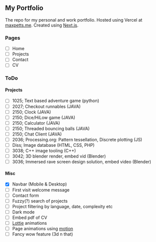 ## My Portfolio

The repo for my personal and work portfolio.
Hosted using Vercel at [maxpetts.me](https://maxpetts.me).
Created using [Next.js](https://nextjs.org/).

### Pages

- [ ] Home
- [ ] Projects
- [ ] Contact
- [ ] CV

### ToDo

#### Projects

- [ ] 1025; Text based adventure game (python)
- [ ] 2027; Checkout runnables (JAVA)
- [ ] 2150; Clock (JAVA)
- [ ] 2150; Dice/HiLow game (JAVA)
- [ ] 2150; Calculator (JAVA)
- [ ] 2150; Threaded bouncing balls (JAVA)
- [ ] 2150; Chat Client (JAVA)
- [ ] 2036; Processing.org: Pattern tessellation, Discrete plotting (JS)
- [ ] Diss; Image database (HTML, CSS, PHP)
- [ ] 3038; C++ image tooling (C++)
- [ ] 3042; 3D blender render, embed vid (Blender)
- [ ] 3036; Immersed rave screen design solution, embed video (Blender)

#### Misc

- [x] Navbar (Mobile & Desktop)
- [ ] First visit welcome message
- [ ] Contact form
- [ ] Fuzzy(?) search of projects 
- [ ] Project filtering by language, date, complexity etc
- [ ] Dark mode
- [ ] Embed pdf of CV
- [ ] [Lottie](https://airbnb.io/lottie/#/web) animations
- [ ] Page animations using [motion](https://www.framer.com/api/motion/)
- [ ] Fancy wow feature (3d n that)
